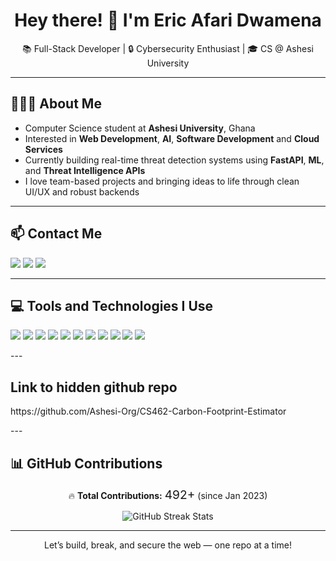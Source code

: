 <h1 align="center">Hey there! 👋 I'm Eric Afari Dwamena</h1>
<p align="center">📚 Full-Stack Developer | 🔒 Cybersecurity Enthusiast | 🎓 CS @ Ashesi University</p>

---

## 🧍🏽‍♂️ About Me

- Computer Science student at **Ashesi University**, Ghana  
- Interested in **Web Development**, **AI**, **Software Development** and **Cloud Services**
- Currently building real-time threat detection systems using **FastAPI**, **ML**, and **Threat Intelligence APIs**
- I love team-based projects and bringing ideas to life through clean UI/UX and robust backends

---

## 📫 Contact Me

<p align="left">
  <a href="mailto:ericjr.a17@gmail.com"><img src="https://img.shields.io/badge/Gmail-D14836?style=flat&logo=gmail&logoColor=white"/></a>
  <a href="www.linkedin.com/in/eric-afari-dwamena-35154722b"><img src="https://img.shields.io/badge/LinkedIn-0077B5?style=flat&logo=linkedin&logoColor=white"/></a>
  <a href="nm"><img src="https://img.shields.io/badge/Portfolio-12100E?style=flat&logo=vercel&logoColor=white"/></a>
</p>

---

## 💻 Tools and Technologies I Use

<p>
  <img src="https://img.shields.io/badge/Java-007396?style=flat&logo=java&logoColor=white"/>
  <img src="https://img.shields.io/badge/Python-3776AB?style=flat&logo=python&logoColor=white"/>
  <img src="https://img.shields.io/badge/FastAPI-009688?style=flat&logo=fastapi&logoColor=white"/>
  <img src="https://img.shields.io/badge/Flask-000000?style=flat&logo=flask&logoColor=white"/>
  <img src="https://img.shields.io/badge/Node.js-339933?style=flat&logo=node.js&logoColor=white"/>
  <img src="https://img.shields.io/badge/Next.js-000000?style=flat&logo=next.js&logoColor=white"/>
  <img src="https://img.shields.io/badge/JavaScript-F7DF1E?style=flat&logo=javascript&logoColor=black"/>
  <img src="https://img.shields.io/badge/Git-F05032?style=flat&logo=git&logoColor=white"/>
  <img src="https://img.shields.io/badge/PHP-777BB4?style=flat&logo=php&logoColor=white"/>
  <img src="https://img.shields.io/badge/Flutter-02569B?style=flat&logo=flutter&logoColor=white"/>
  <img src="https://img.shields.io/badge/Tailwind_CSS-38B2AC?style=flat&logo=tailwind-css&logoColor=white"/>
</p>
---

## Link to hidden github repo 
<p>
https://github.com/Ashesi-Org/CS462-Carbon-Footprint-Estimator
</p>
---

## 📊 GitHub Contributions

<p align="center">
  🔥 <strong>Total Contributions:</strong> <span style="font-size: 1.2rem;">492+</span> (since Jan 2023)
</p>

<p align="center">
  <img src="https://github-readme-streak-stats.herokuapp.com?user=ericjr-a&theme=radical&hide_border=true" alt="GitHub Streak Stats" />
</p>

---



<p align="center">Let’s build, break, and secure the web — one repo at a time!</p>
